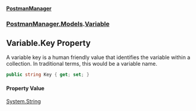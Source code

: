 #### [PostmanManager](PostmanManager.md 'PostmanManager')
### [PostmanManager.Models](PostmanManager.md#PostmanManager.Models 'PostmanManager.Models').[Variable](PostmanManager.md#PostmanManager.Models.Variable 'PostmanManager.Models.Variable')

## Variable.Key Property

A variable key is a human friendly value that identifies the variable within a collection. In traditional terms, this would be a variable name.

```csharp
public string Key { get; set; }
```

#### Property Value
[System.String](https://docs.microsoft.com/en-us/dotnet/api/System.String 'System.String')